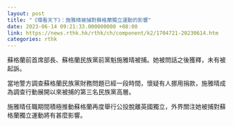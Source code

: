 ```yaml
---
layout: post
title: "《環看天下》：施雅晴被捕對蘇格蘭獨立運動的影響"
date: 2023-06-14 09:21:33.000000000 +08:00
link: https://news.rthk.hk/rthk/ch/component/k2/1704721-20230614.htm
categories: rthk
---
```


蘇格蘭前首席部長、蘇格蘭民族黨前黨魁施雅晴被捕。她被問話之後獲釋，未有被起訴。

當地警方調查蘇格蘭民族黨財務問題已經一段時間，懷疑有人挪用捐款，施雅晴成為調查行動展開以來被捕的第三名民族黨高層。

施雅晴任職期間積極推動蘇格蘭再度舉行公投脫離英國獨立，外界關注她被捕對蘇格蘭獨立運動將有甚麼影響。
